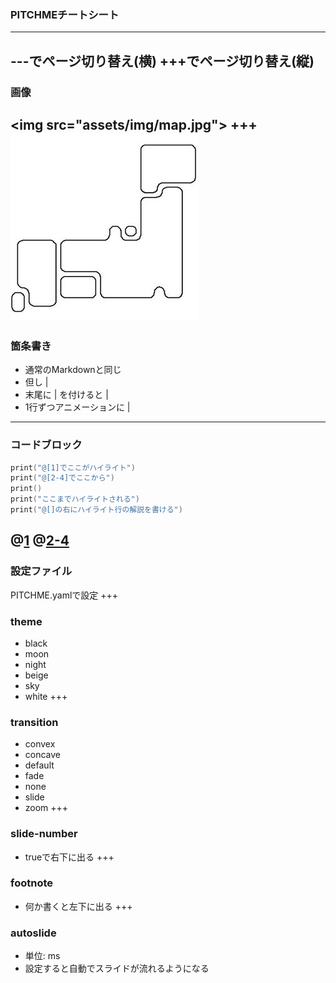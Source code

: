 ### PITCHMEチートシート

---
\-\-\-でページ切り替え(横)
\+\+\+でページ切り替え(縦)
---
### 画像
&lt;img src="assets/img/map.jpg"&gt;
+++
<img src="assets/img/map.jpg">
---
### 箇条書き
- 通常のMarkdownと同じ
- 但し |
- 末尾に \| を付けると |
- 1行ずつアニメーションに |
---
### コードブロック
```Swift
print("@[1]でここがハイライト")
print("@[2-4]でここから")
print()
print("ここまでハイライトされる")
print("@[]の右にハイライト行の解説を書ける")
```
@[1](こんな)
@[2-4](感じ)
---
### 設定ファイル
PITCHME.yamlで設定
+++
### theme
- black
- moon
- night
- beige
- sky
- white
+++
### transition
- convex
- concave
- default
- fade
- none
- slide
- zoom
+++
### slide-number
- trueで右下に出る
+++
### footnote
- 何か書くと左下に出る
+++
### autoslide
- 単位: ms
- 設定すると自動でスライドが流れるようになる
